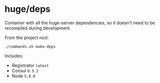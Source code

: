 # huge/deps

Container with all the huge-server dependencies, so it doesn't need to be recompiled during development.

From the project root:

    ./commands.sh make-deps

Includes:

* Registrator `latest`
* Consul `0.5.2`
* Node `5.0.0`
